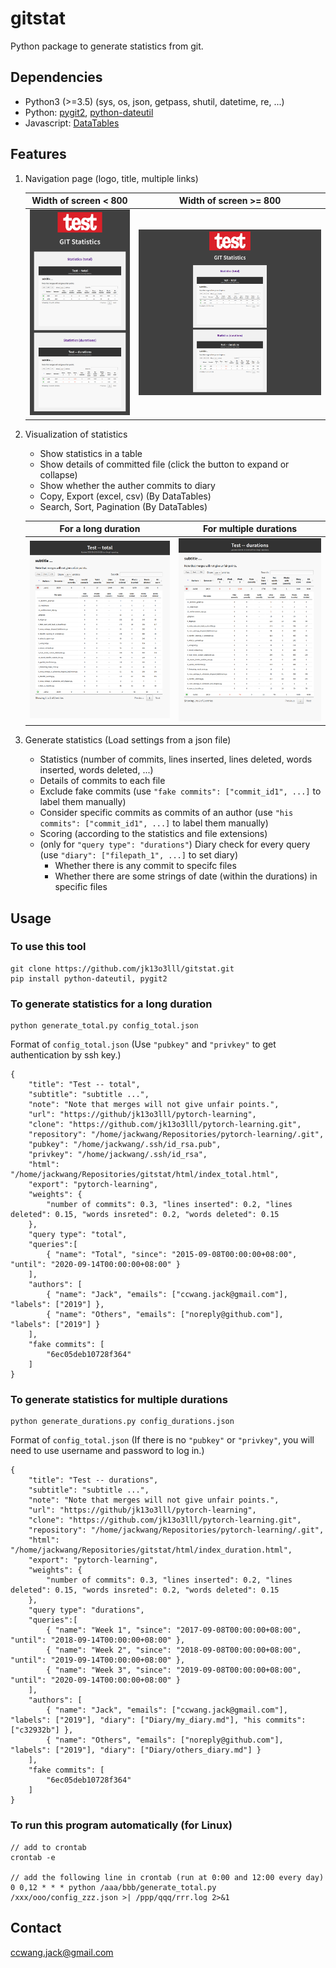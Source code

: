 # gitstat
Python package to generate statistics from git.

## Dependencies

* Python3 (>=3.5) (sys, os, json, getpass, shutil, datetime, re, ...)
* Python: [pygit2](https://www.pygit2.org/), [python-dateutil](https://dateutil.readthedocs.io/en/stable/)
* Javascript: [DataTables](https://datatables.net/)

## Features

1. Navigation page (logo, title, multiple links)
   
    Width of screen < 800                |  Width of screen >= 800
    :-----------------------------------:|:-------------------------------------:
    ![](media/example_navigation_1.png)  |  ![](media/example_navigation_2.png)

2. Visualization of statistics
   
    * Show statistics in a table
    * Show details of committed file (click the button to expand or collapse)
    * Show whether the auther commits to diary
    * Copy, Export (excel, csv) (By DataTables)
    * Search, Sort, Pagination (By DataTables)
   
    For a long duration             | For multiple durations
    :------------------------------:|:------------------------------------:
    ![](media/example_total_1.png)  | ![](media/example_durations_1.png)
   
3. Generate statistics (Load settings from a json file)

    * Statistics (number of commits, lines inserted, lines deleted, words inserted, words deleted, ...)
    * Details of commits to each file
    * Exclude fake commits (use `"fake commits": ["commit_id1", ...]` to label them manually)
    * Consider specific commits as commits of an author (use `"his commits": ["commit_id1", ...]` to label them manually)
    * Scoring (according to the statistics and file extensions)
    * (only for `"query type": "durations"`) Diary check for every query (use `"diary": ["filepath_1", ...]` to set diary)
        * Whether there is any commit to specifc files
        * Whether there are some strings of date (within the durations) in specific files
   
## Usage

### **To use this tool**

```
git clone https://github.com/jk13o3lll/gitstat.git
pip install python-dateutil, pygit2
```

### **To generate statistics for a long duration**

```
python generate_total.py config_total.json
```

Format of `config_total.json` (Use `"pubkey"` and `"privkey"` to get authentication by ssh key.)

```
{
    "title": "Test -- total",
    "subtitle": "subtitle ...",
    "note": "Note that merges will not give unfair points.",
    "url": "https://github/jk13o3lll/pytorch-learning",
    "clone": "https://github.com/jk13o3lll/pytorch-learning.git", 
    "repository": "/home/jackwang/Repositories/pytorch-learning/.git",
    "pubkey": "/home/jackwang/.ssh/id_rsa.pub",
    "privkey": "/home/jackwang/.ssh/id_rsa",
    "html": "/home/jackwang/Repositories/gitstat/html/index_total.html",
    "export": "pytorch-learning",
    "weights": {
        "number of commits": 0.3, "lines inserted": 0.2, "lines deleted": 0.15, "words insreted": 0.2, "words deleted": 0.15
    },
    "query type": "total",
    "queries":[
        { "name": "Total", "since": "2015-09-08T00:00:00+08:00", "until": "2020-09-14T00:00:00+08:00" }
    ],
    "authors": [
        { "name": "Jack", "emails": ["ccwang.jack@gmail.com"], "labels": ["2019"] },
        { "name": "Others", "emails": ["noreply@github.com"], "labels": ["2019"] }
    ],
    "fake commits": [
        "6ec05deb10728f364"
    ]
}
```

### **To generate statistics for multiple durations**

```
python generate_durations.py config_durations.json
```

Format of `config_total.json` (If there is no `"pubkey"` or `"privkey"`, you will need to use username and password to log in.)

```
{
    "title": "Test -- durations",
    "subtitle": "subtitle ...",
    "note": "Note that merges will not give unfair points.",
    "url": "https://github/jk13o3lll/pytorch-learning",
    "clone": "https://github.com/jk13o3lll/pytorch-learning.git", 
    "repository": "/home/jackwang/Repositories/pytorch-learning/.git",
    "html": "/home/jackwang/Repositories/gitstat/html/index_duration.html",
    "export": "pytorch-learning",
    "weights": {
        "number of commits": 0.3, "lines inserted": 0.2, "lines deleted": 0.15, "words insreted": 0.2, "words deleted": 0.15
    },
    "query type": "durations",
    "queries":[
        { "name": "Week 1", "since": "2017-09-08T00:00:00+08:00", "until": "2018-09-14T00:00:00+08:00" },
        { "name": "Week 2", "since": "2018-09-08T00:00:00+08:00", "until": "2019-09-14T00:00:00+08:00" },
        { "name": "Week 3", "since": "2019-09-08T00:00:00+08:00", "until": "2020-09-14T00:00:00+08:00" }
    ],
    "authors": [
        { "name": "Jack", "emails": ["ccwang.jack@gmail.com"], "labels": ["2019"], "diary": ["Diary/my_diary.md"], "his commits": ["c32932b"] },
        { "name": "Others", "emails": ["noreply@github.com"], "labels": ["2019"], "diary": ["Diary/others_diary.md"] }
    ],
    "fake commits": [
        "6ec05deb10728f364"
    ]
}
```

### **To run this program automatically (for Linux)**

```
// add to crontab
crontab -e

// add the following line in crontab (run at 0:00 and 12:00 every day)
0 0,12 * * * python /aaa/bbb/generate_total.py /xxx/ooo/config_zzz.json >| /ppp/qqq/rrr.log 2>&1
```

## Contact

ccwang.jack@gmail.com
